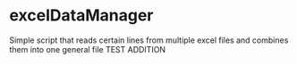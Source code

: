 # excelDataManager
Simple script that reads certain lines from multiple excel files and combines them into one general file
TEST ADDITION
